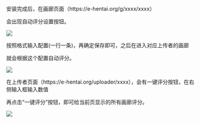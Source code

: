 <p>安装完成后，在画廊页面（https://e-hentai.org/g/xxxx/xxxx）</p>

<p>会出现自动评分设置按钮。</p>

<img src="https://pic.rmb.bdstatic.com/bjh/3cadca405b7be60480685a4de1494dac.png">

<p></p>

<p>按照格式输入配置(一行一条)，再确定保存即可，之后在进入对应上传者的画廊</p>

<p>就会根据这个配置自动评分。</p>

<img src="https://pic.rmb.bdstatic.com/bjh/ba367b3630e6f20487ae9a19f4da0912.png">

<p></p>

<p>在上传者页面（https://e-hentai.org/uploader/xxxx），会有一键评分按钮，在右侧输入框输入数值</p>

<p>再点击&ldquo;一键评分&rdquo;按钮，即可给当前页显示的所有画廊评分。</p>

<img src="https://pic.rmb.bdstatic.com/bjh/3e49d5c9e85652a8e085d2d7aff9e18e.png">

